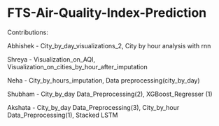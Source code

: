 # FTS-Air-Quality-Index-Prediction

Contributions:

Abhishek - City_by_day_visualizations_2, 
           City by hour analysis with rnn

Shreya   - Visualization_on_AQI,
           Visualization_on_cities_by_hour_after_imputation

Neha     - City_by_hours_imputation,
           Data preprocessing(city_by_day)

Shubham  - City_by_day Data_Preprocessing(2),
           XGBoost_Regresser (1)

Akshata  - City_by_day Data_Preprocessing(3),
           City_by_hour Data_Preprocessing(1),
           Stacked LSTM
